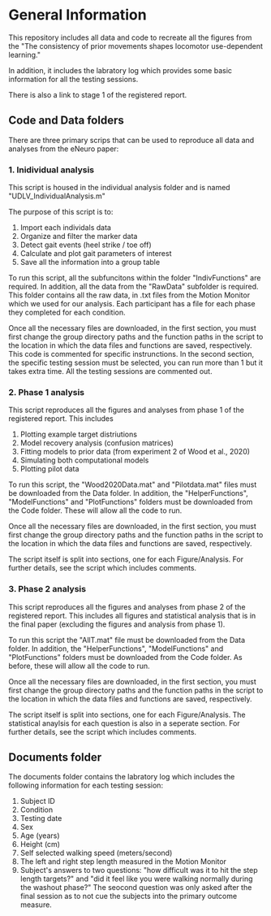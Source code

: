 # General Information
This repository includes all data and code to recreate all the figures from the "The consistency of prior movements shapes locomotor use-dependent learning."

In addition, it includes the labratory log which provides some basic information for all the testing sessions.

There is also a link to stage 1 of the registered report. 

## Code and Data folders
There are three primary scrips that can be used to reproduce all data and analyses from the eNeuro paper: 

### 1. Inidividual analysis 
This script is housed in the individual analysis folder and is named "UDLV_IndividualAnalysis.m"  

The purpose of this script is to:

1. Import each individals data
2. Organize and filter the marker data
3. Detect gait events (heel strike / toe off)
4. Calculate and plot gait parameters of interest
5. Save all the information into a group table

To run this script, all the subfuncitons within the folder "IndivFunctions" are required. In addition, all the data from the "RawData" subfolder is required. This folder contains all the raw data, in .txt files from the Motion Monitor which we used for our analysis. Each participant has a file for each phase they completed for each condition. 

Once all the necessary files are downloaded, in the first section, you must first change the group directory paths and the function paths in the script to the location in which the data files and functions are saved, respectively. This code is commented for specific instrunctions. In the second section, the specific testing session must be selected, you can run more than 1 but it takes extra time. All the testing sessions are commented out. 

### 2. Phase 1 analysis
This script reproduces all the figures and analyses from phase 1 of the registered report. This includes 

1. Plotting example target distriutions
2. Model recovery analysis (confusion matrices)
3. Fitting models to prior data (from experiment 2 of Wood et al., 2020) 
4. Simulating both computational models
5. Plotting pilot data

To run this script, the "Wood2020Data.mat" and "Pilotdata.mat" files must be downloaded from the Data folder. In addition, the "HelperFunctions", "ModelFunctions" and "PlotFunctions" folders must be downloaded from the Code folder. These will allow all the code to run. 

Once all the necessary files are downloaded, in the first section, you must first change the group directory paths and the function paths in the script to the location in which the data files and functions are saved, respectively.

The script itself is split into sections, one for each Figure/Analysis. For further details, see the script which includes comments. 

### 3. Phase 2 analysis
This script reproduces all the figures and analyses from phase 2 of the registered report. This includes all figures and statistical analysis that is in the final paper (excluding the figures and analysis from phase 1). 

To run this script the "AllT.mat" file must be downloaded from the Data folder. In addition, the "HelperFunctions", "ModelFunctions" and "PlotFunctions" folders must be downloaded from the Code folder. As before, these will allow all the code to run. 

Once all the necessary files are downloaded, in the first section, you must first change the group directory paths and the function paths in the script to the location in which the data files and functions are saved, respectively.

The script itself is split into sections, one for each Figure/Analysis. The statistical anaylsis for each question is also in a seperate section. For further details, see the script which includes comments.

## Documents folder
The documents folder contains the labratory log which includes the following information for each testing session:

1. Subject ID
2. Condition
3. Testing date
4. Sex
5. Age (years)
6. Height (cm)
7. Self selected walking speed (meters/second)
8. The left and right step length measured in the Motion Monitor
9. Subject's answers to two questions: "how difficult was it to hit the step length targets?" and "did it feel like you were walking normally during the washout phase?" The seocond question was only asked after the final session as to not cue the subjects into the primary outcome measure.
